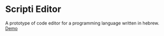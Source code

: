 # Scripti Editor
A prototype of code editor for a programming language written in hebrew.  
[Demo](https://sophiasa.dev/scripti/)
